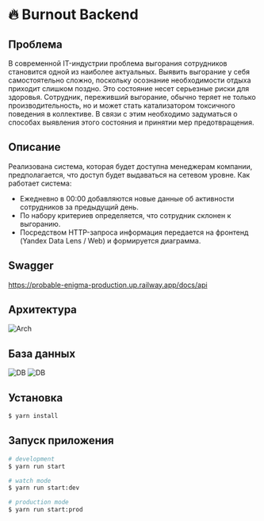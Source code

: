 # 🔥 Burnout Backend

## Проблема

В современной IT-индустрии проблема выгорания сотрудников становится одной из наиболее актуальных. Выявить выгорание у себя самостоятельно сложно, поскольку осознание необходимости отдыха приходит слишком поздно. Это состояние несет серьезные риски для здоровья. Сотрудник, переживший выгорание, обычно теряет не только производительность, но и может стать катализатором токсичного поведения в коллективе. В связи с этим необходимо задуматься о способах выявления этого состояния и принятии мер предотвращения.

## Описание

Реализована система, которая будет доступна менеджерам компании, предполагается, что доступ будет выдаваться на сетевом уровне. Как работает система:

- Ежедневно в 00:00 добавляются новые данные об активности сотрудников за предыдущий день.
- По набору критериев определяется, что сотрудник склонен к выгоранию.
- Посредством HTTP-запроса информация передается на фронтенд (Yandex Data Lens / Web) и формируется диаграмма.

## Swagger

https://probable-enigma-production.up.railway.app/docs/api

## Архитектура

<img src="https://i.imgur.com/HWR1ucb.jpg" alt="Arch" />

## База данных

<img src="https://i.imgur.com/jp6k267.png" alt="DB" />
<img src="https://i.imgur.com/Kt3l9h0.png" alt="DB" />

## Установка

```bash
$ yarn install
```

## Запуск приложения

```bash
# development
$ yarn run start

# watch mode
$ yarn run start:dev

# production mode
$ yarn run start:prod
```
